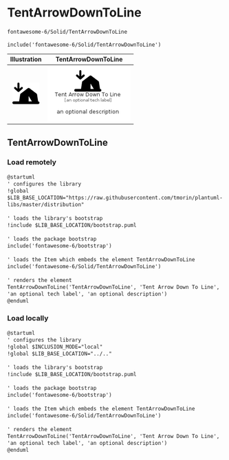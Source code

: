 # TentArrowDownToLine


```text
fontawesome-6/Solid/TentArrowDownToLine
```

```text
include('fontawesome-6/Solid/TentArrowDownToLine')
```



| Illustration | TentArrowDownToLine |
| :---: | :---: |
| ![illustration for Illustration](../../fontawesome-6/Solid/TentArrowDownToLine.png) | ![illustration for TentArrowDownToLine](../../fontawesome-6/Solid/TentArrowDownToLine.Local.png) |




## TentArrowDownToLine

### Load remotely
```plantuml
@startuml
' configures the library
!global $LIB_BASE_LOCATION="https://raw.githubusercontent.com/tmorin/plantuml-libs/master/distribution"

' loads the library's bootstrap
!include $LIB_BASE_LOCATION/bootstrap.puml

' loads the package bootstrap
include('fontawesome-6/bootstrap')

' loads the Item which embeds the element TentArrowDownToLine
include('fontawesome-6/Solid/TentArrowDownToLine')

' renders the element
TentArrowDownToLine('TentArrowDownToLine', 'Tent Arrow Down To Line', 'an optional tech label', 'an optional description')
@enduml
```

### Load locally
```plantuml
@startuml
' configures the library
!global $INCLUSION_MODE="local"
!global $LIB_BASE_LOCATION="../.."

' loads the library's bootstrap
!include $LIB_BASE_LOCATION/bootstrap.puml

' loads the package bootstrap
include('fontawesome-6/bootstrap')

' loads the Item which embeds the element TentArrowDownToLine
include('fontawesome-6/Solid/TentArrowDownToLine')

' renders the element
TentArrowDownToLine('TentArrowDownToLine', 'Tent Arrow Down To Line', 'an optional tech label', 'an optional description')
@enduml
```

